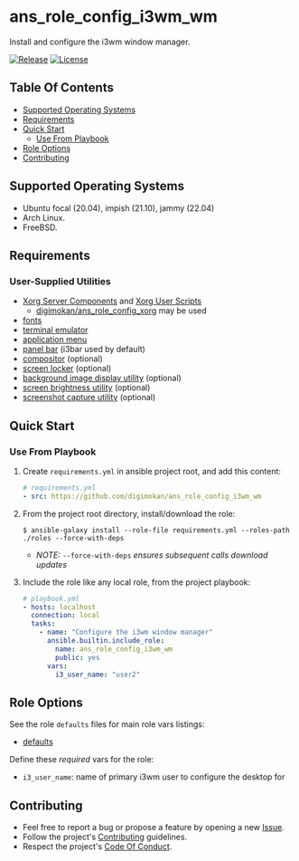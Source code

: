 # ans_role_config_i3wm_wm

Install and configure the i3wm window manager.

[![Release](https://img.shields.io/github/release/digimokan/ans_role_config_i3wm_wm.svg?label=release)](https://github.com/digimokan/ans_role_config_i3wm_wm/releases/latest "Latest Release Notes")
[![License](https://img.shields.io/badge/license-MIT-blue.svg?label=license)](LICENSE.md "Project License")

## Table Of Contents

* [Supported Operating Systems](#supported-operating-systems)
* [Requirements](#requirements)
* [Quick Start](#quick-start)
    * [Use From Playbook](#use-from-playbook)
* [Role Options](#role-options)
* [Contributing](#contributing)

## Supported Operating Systems

* Ubuntu focal (20.04), impish (21.10), jammy (22.04)
* Arch Linux.
* FreeBSD.

## Requirements

### User-Supplied Utilities

* [Xorg Server Components](https://www.x.org/wiki/) and [Xorg User Scripts](https://venam.nixers.net/blog/unix/2020/01/27/xconfig.html)
    * [digimokan/ans_role_config_xorg](https://github.com/digimokan/ans_role_config_xorg) may be used
* [fonts](../defaults/main/wm_components/fonts.yml)
* [terminal emulator](../defaults/main/wm_components/terminal.yml)
* [application menu](../defaults/main/wm_components/menu.yml)
* [panel bar](../defaults/main/wm_components/panel_bar.yml) (i3bar used by default)
* [compositor](../defaults/main/wm_components/compositor.yml) (optional)
* [screen locker](../defaults/main/wm_components/menu.yml) (optional)
* [background image display utility](../defaults/main/wm_components/bg_wallpaper.yml) (optional)
* [screen brightness utility](../defaults/main/wm_components/multimedia.yml) (optional)
* [screenshot capture utility](../defaults/main/wm_components/multimedia.yml) (optional)

## Quick Start

### Use From Playbook

1. Create `requirements.yml` in ansible project root, and add this content:

   ```yaml
   # requirements.yml
   - src: https://github.com/digimokan/ans_role_config_i3wm_wm
   ```

2. From the project root directory, install/download the role:

   ```shell
   $ ansible-galaxy install --role-file requirements.yml --roles-path ./roles --force-with-deps
   ```

   * _NOTE:_ `--force-with-deps` _ensures subsequent calls download updates_

3. Include the role like any local role, from the project playbook:

   ```yaml
   # playbook.yml
   - hosts: localhost
     connection: local
     tasks:
       - name: "Configure the i3wm window manager"
         ansible.builtin.include_role:
           name: ans_role_config_i3wm_wm
           public: yes
         vars:
           i3_user_name: "user2"
   ```

## Role Options

See the role `defaults` files for main role vars listings:

  * [defaults](../defaults/main/)

Define these _required_ vars for the role:

  * `i3_user_name`: name of primary i3wm user to configure the desktop for

## Contributing

* Feel free to report a bug or propose a feature by opening a new
  [Issue](https://github.com/digimokan/ans_role_config_i3wm_wm/issues).
* Follow the project's [Contributing](CONTRIBUTING.md) guidelines.
* Respect the project's [Code Of Conduct](CODE_OF_CONDUCT.md).

